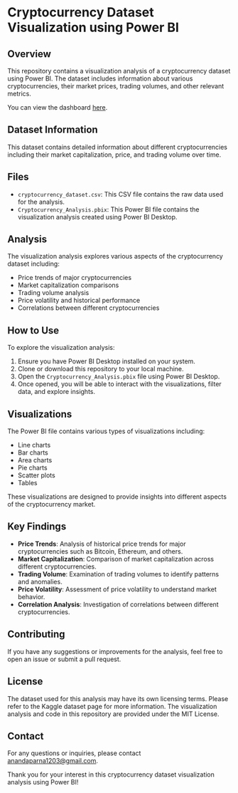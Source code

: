 # Cryptocurrency Dataset Visualization using Power BI

## Overview
This repository contains a visualization analysis of a cryptocurrency dataset using Power BI. The dataset includes information about various cryptocurrencies, their market prices, trading volumes, and other relevant metrics.

You can view the dashboard [here](https://github.com/anandaparna126/Cryptocurrency_data_visualization/blob/main/crpto%20currency%20dashboard%20pic.pdf).

## Dataset Information
This dataset contains detailed information about different cryptocurrencies including their market capitalization, price, and trading volume over time.

## Files
- `cryptocurrency_dataset.csv`: This CSV file contains the raw data used for the analysis.
- `Cryptocurrency_Analysis.pbix`: This Power BI file contains the visualization analysis created using Power BI Desktop.

## Analysis
The visualization analysis explores various aspects of the cryptocurrency dataset including:
- Price trends of major cryptocurrencies
- Market capitalization comparisons
- Trading volume analysis
- Price volatility and historical performance
- Correlations between different cryptocurrencies

## How to Use
To explore the visualization analysis:
1. Ensure you have Power BI Desktop installed on your system.
2. Clone or download this repository to your local machine.
3. Open the `Cryptocurrency_Analysis.pbix` file using Power BI Desktop.
4. Once opened, you will be able to interact with the visualizations, filter data, and explore insights.

## Visualizations
The Power BI file contains various types of visualizations including:
- Line charts
- Bar charts
- Area charts
- Pie charts
- Scatter plots
- Tables

These visualizations are designed to provide insights into different aspects of the cryptocurrency market.

## Key Findings
- **Price Trends**: Analysis of historical price trends for major cryptocurrencies such as Bitcoin, Ethereum, and others.
- **Market Capitalization**: Comparison of market capitalization across different cryptocurrencies.
- **Trading Volume**: Examination of trading volumes to identify patterns and anomalies.
- **Price Volatility**: Assessment of price volatility to understand market behavior.
- **Correlation Analysis**: Investigation of correlations between different cryptocurrencies.

## Contributing
If you have any suggestions or improvements for the analysis, feel free to open an issue or submit a pull request.

## License
The dataset used for this analysis may have its own licensing terms. Please refer to the Kaggle dataset page for more information. The visualization analysis and code in this repository are provided under the MIT License.

## Contact
For any questions or inquiries, please contact [anandaparna1203@gmail.com](mailto:anandaparna1203@gmail.com).

Thank you for your interest in this cryptocurrency dataset visualization analysis using Power BI!
